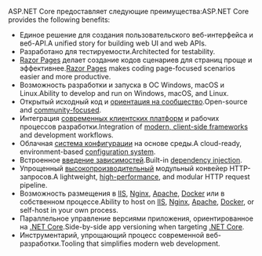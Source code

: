 <span data-ttu-id="8ad08-101">ASP.NET Core предоставляет следующие преимущества:</span><span class="sxs-lookup"><span data-stu-id="8ad08-101">ASP.NET Core provides the following benefits:</span></span>

* <span data-ttu-id="8ad08-102">Единое решение для создания пользовательского веб-интерфейса и веб-API.</span><span class="sxs-lookup"><span data-stu-id="8ad08-102">A unified story for building web UI and web APIs.</span></span>
* <span data-ttu-id="8ad08-103">Разработано для тестируемости.</span><span class="sxs-lookup"><span data-stu-id="8ad08-103">Architected for testability.</span></span>
* <span data-ttu-id="8ad08-104">[Razor Pages](xref:razor-pages/index) делает создание кодов сценариев для страниц проще и эффективнее.</span><span class="sxs-lookup"><span data-stu-id="8ad08-104">[Razor Pages](xref:razor-pages/index) makes coding page-focused scenarios easier and more productive.</span></span>
* <span data-ttu-id="8ad08-105">Возможность разработки и запуска в ОС Windows, macOS и Linux.</span><span class="sxs-lookup"><span data-stu-id="8ad08-105">Ability to develop and run on Windows, macOS, and Linux.</span></span>
* <span data-ttu-id="8ad08-106">Открытый исходный код и [ориентация на сообщество](https://live.asp.net/).</span><span class="sxs-lookup"><span data-stu-id="8ad08-106">Open-source and [community-focused](https://live.asp.net/).</span></span>
* <span data-ttu-id="8ad08-107">Интеграция [современных клиентских платформ](xref:blazor/index) и рабочих процессов разработки.</span><span class="sxs-lookup"><span data-stu-id="8ad08-107">Integration of [modern, client-side frameworks](xref:blazor/index) and development workflows.</span></span>
* <span data-ttu-id="8ad08-108">Облачная [система конфигурации](xref:fundamentals/configuration/index) на основе среды.</span><span class="sxs-lookup"><span data-stu-id="8ad08-108">A cloud-ready, environment-based [configuration system](xref:fundamentals/configuration/index).</span></span>
* <span data-ttu-id="8ad08-109">Встроенное [введение зависимостей](xref:fundamentals/dependency-injection).</span><span class="sxs-lookup"><span data-stu-id="8ad08-109">Built-in [dependency injection](xref:fundamentals/dependency-injection).</span></span>
* <span data-ttu-id="8ad08-110">Упрощенный [высокопроизводительный](https://github.com/aspnet/benchmarks) модульный конвейер HTTP-запросов.</span><span class="sxs-lookup"><span data-stu-id="8ad08-110">A lightweight, [high-performance](https://github.com/aspnet/benchmarks), and modular HTTP request pipeline.</span></span>
* <span data-ttu-id="8ad08-111">Возможность размещения в [IIS](xref:host-and-deploy/iis/index), [Nginx](xref:host-and-deploy/linux-nginx), [Apache](xref:host-and-deploy/linux-apache), [Docker](xref:host-and-deploy/docker/index) или в собственном процессе.</span><span class="sxs-lookup"><span data-stu-id="8ad08-111">Ability to host on [IIS](xref:host-and-deploy/iis/index), [Nginx](xref:host-and-deploy/linux-nginx), [Apache](xref:host-and-deploy/linux-apache), [Docker](xref:host-and-deploy/docker/index), or self-host in your own process.</span></span>
* <span data-ttu-id="8ad08-112">Параллельное управление версиями приложения, ориентированное на [.NET Core](/dotnet/articles/standard/choosing-core-framework-server).</span><span class="sxs-lookup"><span data-stu-id="8ad08-112">Side-by-side app versioning when targeting [.NET Core](/dotnet/articles/standard/choosing-core-framework-server).</span></span>
* <span data-ttu-id="8ad08-113">Инструментарий, упрощающий процесс современной веб-разработки.</span><span class="sxs-lookup"><span data-stu-id="8ad08-113">Tooling that simplifies modern web development.</span></span>
